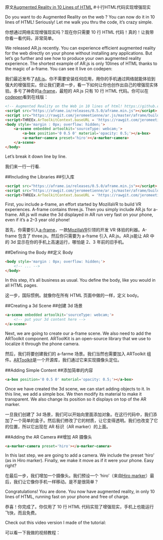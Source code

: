 原文[Augmented Reality in 10 Lines of HTML](https://medium.com/arjs/augmented-reality-in-10-lines-of-html-4e193ea9fdbf)
#十行HTML代码实现增强现实

Do you want to do Augmented Reality on the web ? You can now do it in 10 lines of HTML! Seriously! Let me walk you thru the code, it’s crazy simple.

你想通过网络实现增强现实吗？现在你只需要 10 行 HTML 代码！真的！让我带你看一看代码，非常简单。

We released AR.js recently. You can experience efficient augmented reality for the web directly on your phone without installing any applications. But let’s go further and see how to produce your own augmented reality experience. The shortest example of AR.js is only 10lines of HTML thanks to the magic of a-frame. You can see it live on codepen:

我们最近发布了[AR.js](https://github.com/jeromeetienne/ar.js)。你不需要安装任何应用，用你的手机通过网络就能体验到强大的增强现实。但让我们更进一步，看一下如何让你也创作出自己的增强现实体验。多亏了神奇的[a-frame](https://aframe.io/)，最短的 AR.js 只有 10 行 HTML 代码。你可以在[codepen](https://codepen.io/jeromeetienne/pen/mRqqzb)看到在线版：

```html
<!-- Augmented Reality on the Web in 10 lines of html! https://github.com/jeromeetienne/ar.js --> 
<script src="https://aframe.io/releases/0.5.0/aframe.min.js"></script>
<script src="https://rawgit.com/jeromeetienne/ar.js/master/aframe/build/aframe-ar.js"></script>
<script>THREEx.ArToolkitContext.baseURL = 'https://rawgit.com/jeromeetienne/ar.js/master/three.js/'</script>
<body style='margin : 0px; overflow: hidden;'>
    <a-scene embedded artoolkit='sourceType: webcam;'>
        <a-box position='0 0.5 0' material='opacity: 0.5;'></a-box>
        <a-marker-camera preset='hiro'></a-marker-camera>
    </a-scene>
</body>
```

Let’s break it down line by line.

我们来一行一行看.

##Including the Libraries
##引入库

```html
<script src="https://aframe.io/releases/0.5.0/aframe.min.js"></script>
<script src="https://rawgit.com/jeromeetienne/ar.js/master/aframe/build/aframe-ar.js"></script>
<script>THREEx.ArToolkitContext.baseURL = 'https://rawgit.com/jeromeetienne/ar.js/master/three.js/'</script>
```

First, you include a-frame, an effort started by MozillaVR to build VR experiences. A-frame contains three.js. Then you simply include AR.js for a-frame. AR.js will make the 3d displayed in AR run very fast on your phone, even if it’s a 2–3 year old phone!

首先，你需要引入[a-frame](https://aframe.io/)，一款[MozillaVR](https://mozvr.com/)引领的开发 VR 体验的利器。A-frame 包含了 three.js。然后你只需要为 a-frame 引入 AR.js。AR.js能让 AR 中的 3d 显示在你的手机上高速运行，哪怕是 2、3 年前的旧手机。

##Defining the Body
##定义 Body

```html
<body style='margin : 0px; overflow: hidden;'>
    <!-- ... -->
</body>
```

In this step, it’s all business as usual. You define the body, like you would in all HTML pages.

这一步，国际惯例。就像你在所有 HTML 页面中做的一样，定义 body。

##Creating a 3d Scene
##创建 3d 场景

```html
<a-scene embedded artoolkit='sourceType: webcam;'>
    <!-- put your 3d content here -->
</a-scene>
```

Next, we are going to create our a-frame scene. We also need to add the ARToolkit component. ARToolKit is an open-source library that we use to localize it through the phone camera.

然后，我们将要创建我们的 a-farme 场景。我们当然也需要加入 ARToolkit 组件。[ARToolkit](https://artoolkit.org/)是一个开源库，我们通过它来实现摄像头定位。

##Adding Simple Content
##添加简单的内容

```html
<a-box position='0 0.5 0' material='opacity: 0.5;'></a-box>
```

Once we have created the 3d scene, we can start adding objects to it. In this line, we add a simple box. We then modify its material to make it transparent. We also change its position so it displays on top of the AR marker.

一旦我们创建了 3d 场景，我们可以开始向里面添加对象。在这行代码中，我们添加了一个简单的盒子。然后我们修改了它的材质，让它变得透明。我们也改变了它的位置，所以它出现在 AR 标识（AR marker）的上面。

##Adding the AR Camera
##增加 AR 摄像头

```html
<a-marker-camera preset='hiro'></a-marker-camera>
```

In this last step, we are going to add a camera. We include the preset ‘hiro’ (as in Hiro marker). Finally, we make it move as if it were your phone. Easy right?

在最后一步，我们增加一个摄像头。我们预设一个 ‘hiro’（来自[Hiro marker](https://jeromeetienne.github.io/AR.js/data/images/HIRO.jpg)）最后，我们让它像你手机一样移动。是不是很简单？

Congratulations! You are done. You now have augmented reality, in only 10 lines of HTML, running fast on your phone and free of charge.

恭喜！你完成了。你仅用了 10 行 HTML 代码实现了增强现实，手机上也能运行飞快，而且免费。

Check out this video version I made of the tutorial:

可以看一下我做的视频教程：

